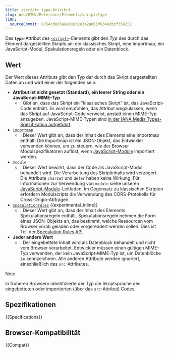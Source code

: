 ```yaml
---
title: <script> type-Attribut
slug: Web/HTML/Reference/Elements/script/type
l10n:
  sourceCommit: 0754cd805a8e010d2e3a2a065f634a3bcf358252
---
```


Das **`type`**-Attribut des [`<script>`](/de/docs/Web/HTML/Reference/Elements/script)-Elements gibt den _Typ_ des durch das Element dargestellten Skripts an: ein klassisches Skript, eine Importmap, ein JavaScript-Modul, Spekulationsregeln oder ein Datenblock.

## Wert

Der Wert dieses Attributs gibt den Typ der durch das Skript dargestellten Daten an und wird einer der folgenden sein:

- **Attribut ist nicht gesetzt (Standard), ein leerer String oder ein JavaScript-MIME-Typ**
  - : Gibt an, dass das Skript ein "klassisches Skript" ist, das JavaScript-Code enthält.
    Es wird empfohlen, das Attribut wegzulassen, wenn das Skript auf JavaScript-Code verweist, anstatt einen MIME-Typ anzugeben.
    JavaScript-MIME-Typen sind [in der IANA Media Types-Spezifikation aufgeführt](/de/docs/Web/HTTP/Guides/MIME_types#textjavascript).
- [`importmap`](/de/docs/Web/HTML/Reference/Elements/script/type/importmap)
  - : Dieser Wert gibt an, dass der Inhalt des Elements eine Importmap enthält.
    Die Importmap ist ein JSON-Objekt, das Entwickler verwenden können, um zu steuern, wie der Browser Modulspezifikatoren auflöst, wenn [JavaScript-Module](/de/docs/Web/JavaScript/Guide/Modules#importing_modules_using_import_maps) importiert werden.
- `module`
  - : Dieser Wert bewirkt, dass der Code als JavaScript-Modul behandelt wird.
    Die Verarbeitung des Skriptinhalts wird verzögert.
    Die Attribute `charset` und `defer` haben keine Wirkung.
    Für Informationen zur Verwendung von `module` siehe unseren [JavaScript-Module](/de/docs/Web/JavaScript/Guide/Modules)-Leitfaden.
    Im Gegensatz zu klassischen Skripten erfordern Modulscripts die Verwendung des CORS-Protokolls für Cross-Origin-Abfragen.
- [`speculationrules`](/de/docs/Web/HTML/Reference/Elements/script/type/speculationrules) {{experimental_inline}}
  - : Dieser Wert gibt an, dass der Inhalt des Elements Spekulationsregeln enthält.
    Spekulationsregeln nehmen die Form eines JSON-Objekts an, das bestimmt, welche Ressourcen vom Browser vorab geladen oder vorgerendert werden sollen. Dies ist Teil der [Speculation Rules API](/de/docs/Web/API/Speculation_Rules_API).
- **Jeder andere Wert**
  - : Der eingebettete Inhalt wird als Datenblock behandelt und nicht vom Browser verarbeitet.
    Entwickler müssen einen gültigen MIME-Typ verwenden, der kein JavaScript-MIME-Typ ist, um Datenblöcke zu kennzeichnen.
    Alle anderen Attribute werden ignoriert, einschließlich des `src`-Attributes.

> [!NOTE]
> In früheren Browsern identifizierte der Typ die Skriptsprache des eingebetteten oder importierten (über das `src`-Attribut) Codes.

## Spezifikationen

{{Specifications}}

## Browser-Kompatibilität

{{Compat}}
